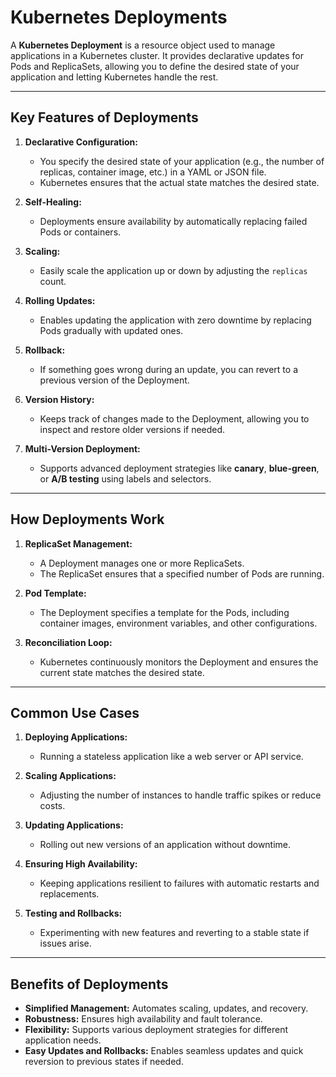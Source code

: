# Kubernetes Deployments

A **Kubernetes Deployment** is a resource object used to manage applications in a Kubernetes cluster. It provides declarative updates for Pods and ReplicaSets, allowing you to define the desired state of your application and letting Kubernetes handle the rest.

---

## Key Features of Deployments

1. **Declarative Configuration:**
   - You specify the desired state of your application (e.g., the number of replicas, container image, etc.) in a YAML or JSON file.
   - Kubernetes ensures that the actual state matches the desired state.

2. **Self-Healing:**
   - Deployments ensure availability by automatically replacing failed Pods or containers.

3. **Scaling:**
   - Easily scale the application up or down by adjusting the `replicas` count.

4. **Rolling Updates:**
   - Enables updating the application with zero downtime by replacing Pods gradually with updated ones.

5. **Rollback:**
   - If something goes wrong during an update, you can revert to a previous version of the Deployment.

6. **Version History:**
   - Keeps track of changes made to the Deployment, allowing you to inspect and restore older versions if needed.

7. **Multi-Version Deployment:**
   - Supports advanced deployment strategies like **canary**, **blue-green**, or **A/B testing** using labels and selectors.

---

## How Deployments Work

1. **ReplicaSet Management:**
   - A Deployment manages one or more ReplicaSets.
   - The ReplicaSet ensures that a specified number of Pods are running.

2. **Pod Template:**
   - The Deployment specifies a template for the Pods, including container images, environment variables, and other configurations.

3. **Reconciliation Loop:**
   - Kubernetes continuously monitors the Deployment and ensures the current state matches the desired state.

---

## Common Use Cases

1. **Deploying Applications:**
   - Running a stateless application like a web server or API service.

2. **Scaling Applications:**
   - Adjusting the number of instances to handle traffic spikes or reduce costs.

3. **Updating Applications:**
   - Rolling out new versions of an application without downtime.

4. **Ensuring High Availability:**
   - Keeping applications resilient to failures with automatic restarts and replacements.

5. **Testing and Rollbacks:**
   - Experimenting with new features and reverting to a stable state if issues arise.

---

## Benefits of Deployments
* **Simplified Management:** Automates scaling, updates, and recovery.
* **Robustness:** Ensures high availability and fault tolerance.
* **Flexibility:** Supports various deployment strategies for different application needs.
* **Easy Updates and Rollbacks:** Enables seamless updates and quick reversion to previous states if needed.